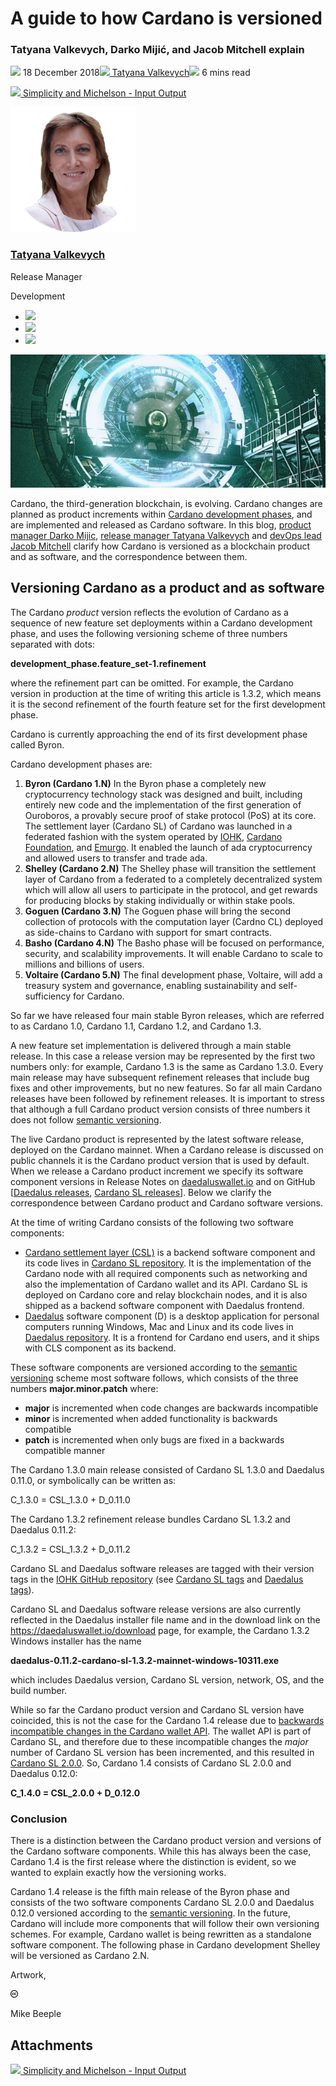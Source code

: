 # A guide to how Cardano is versioned
### **Tatyana Valkevych, Darko Mijić, and Jacob Mitchell explain**
![](img/2018-12-18-how-cardano-releases-are-versioned.002.png) 18 December 2018![](img/2018-12-18-how-cardano-releases-are-versioned.002.png)[ Tatyana Valkevych](/en/blog/authors/tatyana-valkevych/page-1/)![](img/2018-12-18-how-cardano-releases-are-versioned.003.png) 6 mins read

![](img/2018-12-18-how-cardano-releases-are-versioned.004.png)[ Simplicity and Michelson - Input Output](https://ucarecdn.com/cb0054f1-4e81-4617-82c2-6a6a363270c7/-/inline/yes/ "Simplicity and Michelson - Input Output")

![Tatyana Valkevych](img/2018-12-18-how-cardano-releases-are-versioned.005.png)[](/en/blog/authors/tatyana-valkevych/page-1/)
### [**Tatyana Valkevych**](/en/blog/authors/tatyana-valkevych/page-1/)
Release Manager

Development

- ![](img/2018-12-18-how-cardano-releases-are-versioned.006.png)[](https://www.linkedin.com/in/tatyanavalkevych/ "LinkedIn")
- ![](img/2018-12-18-how-cardano-releases-are-versioned.007.png)[](https://twitter.com/tatyanavych "Twitter")
- ![](img/2018-12-18-how-cardano-releases-are-versioned.008.png)[](https://github.com/tatyanavych/ "GitHub")

![A guide to how Cardano is versioned](img/2018-12-18-how-cardano-releases-are-versioned.009.jpeg)

Cardano, the third-generation blockchain, is evolving. Cardano changes are planned as product increments within [Cardano development phases](https://cardanoroadmap.com/), and are implemented and released as Cardano software. In this blog, [product manager Darko Mijic](/en/team/darko-mijic/), [release manager Tatyana Valkevych](/en/team/tatyana-valkevych) and [devOps lead Jacob Mitchell](/en/team/jacob-mitchell/) clarify how Cardano is versioned as a blockchain product and as software, and the correspondence between them.
## **Versioning Cardano as a product and as software**
The Cardano *product* version reflects the evolution of Cardano as a sequence of new feature set deployments within a Cardano development phase, and uses the following versioning scheme of three numbers separated with dots:

**development\_phase.feature\_set-1.refinement**

where the refinement part can be omitted. For example, the Cardano version in production at the time of writing this article is 1.3.2, which means it is the second refinement of the fourth feature set for the first development phase.

Cardano is currently approaching the end of its first development phase called Byron.

Cardano development phases are:

1. **Byron (Cardano 1.N)** In the Byron phase a completely new cryptocurrency technology stack was designed and built, including entirely new code and the implementation of the first generation of Ouroboros, a provably secure proof of stake protocol (PoS) at its core. The settlement layer (Cardano SL) of Cardano was launched in a federated fashion with the system operated by [IOHK](/en/), [Cardano Foundation](https://cardanofoundation.org/en/), and [Emurgo](https://emurgo.io/). It enabled the launch of ada cryptocurrency and allowed users to transfer and trade ada.
1. **Shelley (Cardano 2.N)** The Shelley phase will transition the settlement layer of Cardano from a federated to a completely decentralized system which will allow all users to participate in the protocol, and get rewards for producing blocks by staking individually or within stake pools.
1. **Goguen (Cardano 3.N)** The Goguen phase will bring the second collection of protocols with the computation layer (Cardno CL) deployed as side-chains to Cardano with support for smart contracts.
1. **Basho (Cardano 4.N)** The Basho phase will be focused on performance, security, and scalability improvements. It will enable Cardano to scale to millions and billions of users.
1. **Voltaire (Cardano 5.N)** The final development phase, Voltaire, will add a treasury system and governance, enabling sustainability and self-sufficiency for Cardano.

So far we have released four main stable Byron releases, which are referred to as Cardano 1.0, Cardano 1.1, Cardano 1.2, and Cardano 1.3.

A new feature set implementation is delivered through a main stable release. In this case a release version may be represented by the first two numbers only: for example, Cardano 1.3 is the same as Cardano 1.3.0. Every main release may have subsequent refinement releases that include bug fixes and other improvements, but no new features. So far all main Cardano releases have been followed by refinement releases. It is important to stress that although a full Cardano product version consists of three numbers it does not follow [semantic versioning](http://semver.org).

The live Cardano product is represented by the latest software release, deployed on the Cardano mainnet. When a Cardano release is discussed on public channels it is the Cardano product version that is used by default. When we release a Cardano product increment we specify its software component versions in Release Notes on [daedaluswallet.io](https://daedaluswallet.io/release-notes/) and on GitHub [[Daedalus releases](https://github.com/input-output-hk/daedalus/releases), [Cardano SL releases](https://github.com/input-output-hk/cardano-sl/releases)]. Below we clarify the correspondence between Cardano product and Cardano software versions.

At the time of writing Cardano consists of the following two software components:

- [Cardano settlement layer (CSL)](/en/projects/cardano/) is a backend software component and its code lives in [Cardano SL repository](https://github.com/input-output-hk/cardano-sl). It is the implementation of the Cardano node with all required components such as networking and also the implementation of Cardano wallet and its API. Cardano SL is deployed on Cardano core and relay blockchain nodes, and it is also shipped as a backend software component with Daedalus frontend.
- [Daedalus](/en/projects/daedalus/) software component (D) is a desktop application for personal computers running Windows, Mac and Linux and its code lives in [Daedalus repository](https://github.com/input-output-hk/daedalus). It is a frontend for Cardano end users, and it ships with CLS component as its backend.

These software components are versioned according to the [semantic versioning](https://semver.org/) scheme most software follows, which consists of the three numbers **major.minor.patch** where:

- **major** is incremented when code changes are backwards incompatible
- **minor** is incremented when added functionality is backwards compatible 
- **patch** is incremented when only bugs are fixed in a backwards compatible manner

The Cardano 1.3.0 main release consisted of Cardano SL 1.3.0 and Daedalus 0.11.0, or symbolically can be written as:

C\_1.3.0 = CSL\_1.3.0 + D\_0.11.0

The Cardano 1.3.2 refinement release bundles Cardano SL 1.3.2 and Daedalus 0.11.2:

C\_1.3.2 = CSL\_1.3.2 + D\_0.11.2

Cardano SL and Daedalus software releases are tagged with their version tags in the [IOHK GitHub repository](https://github.com/input-output-hk/) (see [Cardano SL tags](https://github.com/input-output-hk/cardano-sl/tags) and [Daedalus tags](https://github.com/input-output-hk/daedalus/tags)).

Cardano SL and Daedalus software release versions are also currently reflected in the Daedalus installer file name and in the download link on the <https://daedaluswallet.io/download> page, for example, the Cardano 1.3.2 Windows installer has the name

**daedalus-0.11.2-cardano-sl-1.3.2-mainnet-windows-10311.exe**

which includes Daedalus version, Cardano SL version, network, OS, and the build number.

While so far the Cardano product version and Cardano SL version have coincided, this is not the case for the Cardano 1.4 release due to [backwards incompatible changes in the Cardano wallet API](/en/blog/backwards-incompatible-changes-in-cardano-1-4-wallet-api/). The wallet API is part of Cardano SL, and therefore due to these incompatible changes the *major* number of Cardano SL version has been incremented, and this resulted in [Cardano SL 2.0.0](https://github.com/input-output-hk/cardano-sl/blob/release/2.0.0/CHANGELOG.md). So, Cardano 1.4 consists of Cardano SL 2.0.0 and Daedalus 0.12.0:

**C\_1.4.0 = CSL\_2.0.0 + D\_0.12.0**
### **Conclusion**
There is a distinction between the Cardano product version and versions of the Cardano software components. While this has always been the case, Cardano 1.4 is the first release where the distinction is evident, so we wanted to explain exactly how the versioning works.

Cardano 1.4 release is the fifth main release of the Byron phase and consists of the two software components Cardano SL 2.0.0 and Daedalus 0.12.0 versioned according to the [semantic versioning](https://semver.org/). In the future, Cardano will include more components that will follow their own versioning schemes. For example, Cardano wallet is being rewritten as a standalone software component. The following phase in Cardano development Shelley will be versioned as Cardano 2.N.

Artwork, 

[](https://creativecommons.org/licenses/by/4.0/ "Creative Commons")

![Creative Commons](img/2018-12-18-how-cardano-releases-are-versioned.010.png)

[](http://www.beeple-crap.com)

Mike Beeple
## **Attachments**
![](img/2018-12-18-how-cardano-releases-are-versioned.004.png)[ Simplicity and Michelson - Input Output](https://ucarecdn.com/cb0054f1-4e81-4617-82c2-6a6a363270c7/-/inline/yes/ "Simplicity and Michelson - Input Output")

